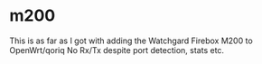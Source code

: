 # m200

This is as far as I got with adding the Watchgard Firebox M200 to OpenWrt/qoriq
No Rx/Tx despite port detection, stats etc.
